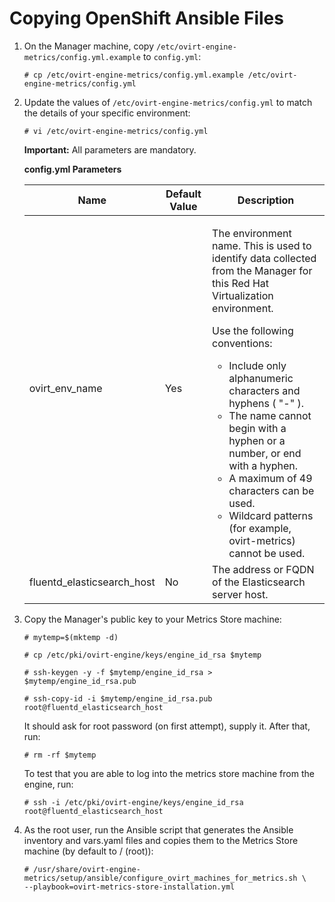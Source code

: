 # Copying OpenShift Ansible Files

1. On the Manager machine, copy `/etc/ovirt-engine-metrics/config.yml.example` to `config.yml`:

   ```
   # cp /etc/ovirt-engine-metrics/config.yml.example /etc/ovirt-engine-metrics/config.yml
   ```

2. Update the values of `/etc/ovirt-engine-metrics/config.yml` to match the details of your specific environment:

   ```
   # vi /etc/ovirt-engine-metrics/config.yml
   ```

   **Important:** All parameters are mandatory.

   **config.yml Parameters**


   <table>
   <thead><tr><th>Name</th><th>Default Value</th><th>Description</th></tr></thead>
   <tbody>
   <tr>
     <td>ovirt_env_name</td>
     <td>Yes</td>
     <td>
       <p>The environment name. This is used to identify data collected from the Manager for this Red Hat Virtualization environment.</p>
       <p>Use the following conventions:</p>
       <ul>
       <li>Include only alphanumeric characters and hyphens ( "-" ).</li>
       <li>The name cannot begin with a hyphen or a number, or end with a hyphen.</li>
       <li>A maximum of 49 characters can be used.</li>
       <li>Wildcard patterns (for example, ovirt-metrics) cannot be used.</li>
       </ul>
     </td>
   </tr>
   <tr>
     <td>fluentd_elasticsearch_host</td>
     <td>No</td>
     <td>The address or FQDN of the Elasticsearch server host.</td>
   </tr>
   </tbody>
   </table>

3. Copy the Manager's public key to your Metrics Store machine:

   ```
   # mytemp=$(mktemp -d)

   # cp /etc/pki/ovirt-engine/keys/engine_id_rsa $mytemp

   # ssh-keygen -y -f $mytemp/engine_id_rsa > $mytemp/engine_id_rsa.pub

   # ssh-copy-id -i $mytemp/engine_id_rsa.pub root@fluentd_elasticsearch_host
   ```

   It should ask for root password (on first attempt), supply it. After that, run:

   ```
   # rm -rf $mytemp
   ```

   To test that you are able to log into the metrics store machine from the engine, run:

   ```
   # ssh -i /etc/pki/ovirt-engine/keys/engine_id_rsa root@fluentd_elasticsearch_host
   ```

4. As the root user, run the Ansible script that generates the Ansible inventory and vars.yaml files and copies them to the Metrics Store machine (by default to / (root)):

   ```
   # /usr/share/ovirt-engine-metrics/setup/ansible/configure_ovirt_machines_for_metrics.sh \
   --playbook=ovirt-metrics-store-installation.yml
   ```
